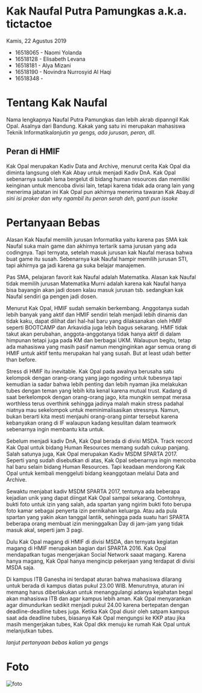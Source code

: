 # Kak Naufal Putra Pamungkas a.k.a. tictactoe
Kamis, 22 Agustus 2019

- 16518065 - Naomi Yolanda
- 16518128 - Elisabeth Levana
- 16518181 - Alya Mizani
- 16518190 - Novindra Nurrosyid Al Haqi
- 16518348 - 

# Tentang Kak Naufal
Nama lengkapnya Naufal Putra Pamungkas dan lebih akrab dipanngil Kak Opal. Asalnya dari Bandung. Kakak yang satu ini merupakan mahasiswa Teknik Informatika*lanjutin ya gengs, ada jurusan, peran, dll.*

## Peran di HMIF
Kak Opal merupakan Kadiv Data and Archive, menurut cerita Kak Opal dia diminta langsung oleh Kak Abay untuk menjadi Kadiv DnA. Kak Opal sebenarnya sudah lama bergelut di bidang human resources dan memiliki keinginan untuk mencoba divisi lain, tetapi karena tidak ada orang lain yang menerima jabatan ini Kak Opal pun akhirnya menerima tawaran Kak Abay.*di sini isi proker dan why ngambil itu peran serah deh, ganti pun issoke*

# Pertanyaan Bebas
Alasan Kak Naufal memilih jurusan Informatika yaitu karena pas SMA kak Naufal suka main game dan akhirnya tertarik sama jurusan yang ada codingnya. Tapi ternyata, setelah masuk jurusan kak Naufal merasa bahwa buat game itu susah. Sebenarnya kak Naufal hampir memilih jurusan STI, tapi akhirnya ga jadi karena ga suka belajar manajemen.

Pas SMA, pelajaran favorit kak Naufal adalah Matematika. Alasan kak Naufal tidak memilih jurusan Matematika Murni adalah karena kak Naufal hanya bisa bayangin akan jadi dosen kalau masuk jurusan tsb. sedangkan kak Naufal sendiri ga pengen jadi dosen.

Menurut Kak Opal, HMIF sudah semakin berkembang. Anggotanya sudah lebih banyak yang aktif dan HMIF sendiri telah menjadi lebih dinamis dan tidak kaku, dapat dilihat dari hal-hal baru yang dilaksanakan oleh HMIF seperti BOOTCAMP dan Arkavidia juga lebih bagus sekarang. HMIF tidak takut akan perubahan, anggota-anggotanya tidak hanya aktif di dalam himpunan tetapi juga pada KM dan berbagai UKM. Walaupun begitu, tetap ada mahasiswa yang masih pasif namun menginginkan agar semua orang di HMIF untuk aktif tentu merupakan hal yang susah. But at least udah better than before.

Stress di HMIF itu inevitable. Kak Opal pada awalnya berusaha satu kelompok dengan orang-orang yang jago ngoding untuk tubesnya tapi kemudian ia sadar bahwa lebih penting dan lebih nyaman jika melakukan tubes dengan teman yang lebih kita kenal karena mutual trust. Kadang di saat berkelompok dengan orang-orang jago, kita mungkin sempat merasa worthless terus overthink sehingga jadinya malah makin stress padahal niatnya mau sekelompok untuk meminimalisasikan stressnya. Namun, bukan berarti kita mesti menjauhi orang-orang pintar tersebut karena kebanyakan orang di IF walaupun kadang kesulitan dalam teamwork sebenarnya ingin membantu kita untuk.

Sebelum menjadi kadiv DnA, Kak Opal berada di divisi MSDA. Track record Kak Opal untuk bidang Human Resources memang sudah cukup panjang. Salah satunya juga, Kak Opal merupakan Kadiv MSDM SPARTA 2017. Seperti yang sudah disebutkan di atas, Kak Opal sebenarnya ingin mencoba hal baru selain bidang Human Resources. Tapi keadaan mendorong Kak Opal untuk kembali menggeluti bidang keanggotaan melalui Data and Archive.

Sewaktu menjabat kadiv MSDM SPARTA 2017, tentunya ada beberapa kejadian unik yang dapat diingat Kak Opal sampai sekarang. Contohnya, bukti foto untuk izin yang salah, ada spartan yang ngirim bukti foto berupa foto kamar sebagai penyerta izin pernikahan keluarga. Atau ada pula spartan yang yakin akan tanggal lantik, sehingga pada suatu hari SPARTA beberapa orang membuat izin meninggalkan Day di jam-jam yang tidak masuk akal, seperti jam 3 pagi.

Dulu Kak Opal magang di HMIF di divisi MSDA, dan ternyata kegiatan magang di HMIF merupakan bagian dari SPARTA 2016. Kak Opal mendapatkan tugas mengerjakan Social Network saaat magang. Karena hanya magang, Kak Opal hanya mengincip pekerjaan yang terdapat di divisi MSDA saja. 

Di kampus ITB Ganesha ini terdapat aturan bahwa mahasiswa dilarang untuk berada di kampus diatas pukul 23.00 WIB. Menurutnya, aturan ini memang harus diberlakukan untuk menanggulangi adanya kejahatan begal akan mahasiswa ITB dan agar kampus lebih aman. Kak Opal menyarankan agar dimundurkan sedikit menjadi pukul 24.00 karena bertepatan dengan deadline-deadline tubes juga. Ketika Kak Opal diusir oleh satpam kampus saat ada deadline tubes, biasanya Kak Opal mengungsi ke KKP atau jika masih mengerjakan tubes, Kak Opal dkk menuju ke rumah Kak Opal untuk melanjutkan tubes.

*lanjut pertanyaan bebas kalian ya gengs*

# Foto
![foto](./16518065-16518128-16518181-16518190-16518348.jpg)
